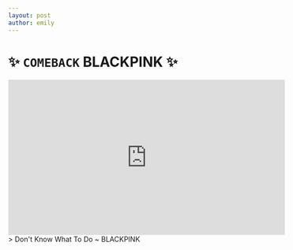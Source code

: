 ```yaml
---
layout: post
author: emily
---
```

# ✨ `COMEBACK` BLACKPINK ✨
<div style="max-width: 90%">
	<iframe width="560" height="315" src="https://www.youtube-nocookie.com/embed/fNkxFo5Ef38" frameborder="0" allow="accelerometer; autoplay; encrypted-media; gyroscope; picture-in-picture" allowfullscreen></iframe>	
</div>
> Don't Know What To Do ~ BLACKPINK
